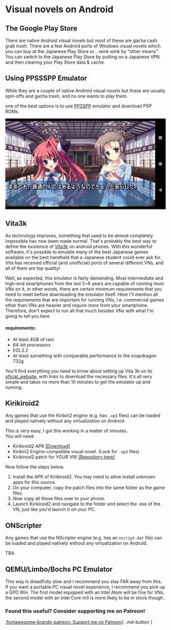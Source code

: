 # Visual novels on Android

## The Google Play Store  

There are native Android visual novels but most of these are gacha cash grab trash. There are a few Android ports of Windows visual novels which you can buy at the Japanese Play Store or... *wink* *wink* by "other means". You can switch to the Japanese Play Store by putting on a Japanese VPN and then clearing your Play Store data & cache.  

## Using PPSSSPP Emulator

While they are a couple of native Android visual novels but these are usually spin-offs and gacha trash, and no one wants to play them.

one of the best options is to use [PPSSPP](https://play.google.com/store/apps/details?id=org.ppsspp.ppsspp) emulator and download PSP ROMs.

![Image](img/vnpsp1.jpg)  

## Vita3k

As technology improves, something that used to be almost completely impossible has now been made normal. That's probably the best way to define the existence of [Vita3k](https://github.com/Vita3K/Vita3K-Android/releases/) on android phones. With this wonderful software, it's possible to emulate many of the best Japanese games available on the best handheld that a Japanese student could ever ask for. Vita has received official (and unofficial) ports of several different VNs, and all of them are top quality! 

Well, as expected, this emulator is fairly demanding. Most intermediate and high-end smartphones from the last 5~6 years are capable of running most VNs on it, in other words, there are certain minimum requirements that you need to meet before downloading the emulator itself. Here I'll mention all the requirements that are important for running VNs, i.e. commercial games other than VNs are heavier and require more from your smartphone. Therefore, don't expect to run all that much besides VNs with what I'm going to tell you here

#### requirements:

- At least 4GB of ram
- 64-bit processors
- EGL3.2 
- At least something with comparable performance to the snapdragon 732g 

You'll find everything you need to know about setting up Vita 3k on its [oficial_website](https://vita3k.org/quickstart.html), with links to download the necessary files. It's all very simple and takes no more than 10 minutes to get the emulator up and running.

## Kirikiroid2

Any games that use the Kirikiri2 engine (e.g. has `.xp3` files) can be loaded and played natively without any virtualization on Android.  

This is very easy, I got this working in a matter of minutes.  
You will need:  
- Kirikiroid2 APK [[Download]](https://cdn.discordapp.com/attachments/813105334763126814/831315953081253938/kirikiri2.apk)  
- Kirikiri2 Engine-compatible visual novel. (Look for `.xp3` files)  
- Kirikiroid2 patch for *YOUR* VN! [[Repository here]](https://zeas2.github.io/Kirikiroid2_patch/patch/)  

Now follow the steps below.  

1. Install the APK of Kirikiroid2. You may need to allow install unknown apps for this source.  
2. On your computer, copy the patch files into the same folder as the game files.
3. Now copy all these files over to your phone.  
4. Launch Kirikiroid2 and navigate to the folder and select the .exe of the VN, just like you'd launch it on your PC.  

## ONScripter

Any games that use the NScripter engine (e.g. has an `nscript.dat` file) can be loaded and played natively without any virtualization on Android.  

TBA

## QEMU/Limbo/Bochs PC Emulator  

This way is dreadfully slow and I recommend you stay FAR away from this. If you want a portable PC visual novel experience, I recommend you pick up a GPD Win. The first model equipped with an Intel Atom will be fine for VNs, the second model with an Intel Core m3 is more likely to be in stock though.  

<h3>Found this useful? Consider supporting me on Patreon!</h3>   

[:fontawesome-brands-patreon: Support me on Patreon](https://www.patreon.com/shoui){: .md-button }
